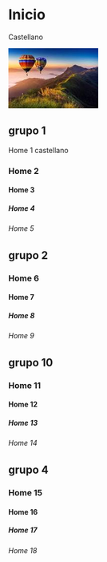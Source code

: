 # Inicio

Castellano

![localized image](foto.jpg)

## grupo 1

Home 1 castellano

### Home 2

#### Home 3

##### Home 4

###### Home 5

## grupo 2

### Home 6

#### Home 7

##### Home 8

###### Home 9

## grupo 10

### Home 11

#### Home 12

##### Home 13

###### Home 14

## grupo 4

### Home 15

#### Home 16

##### Home 17

###### Home 18